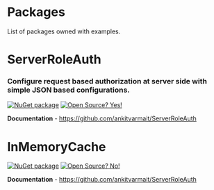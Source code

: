 # Packages
List of packages owned with examples.


# ServerRoleAuth
### Configure request based authorization at server side with simple JSON based configurations.
[![NuGet package](https://img.shields.io/nuget/v/ServerRoleAuth.svg)](https://www.nuget.org/packages/ServerRoleAuth/) 
[![Open Source? Yes!](https://badgen.net/badge/Open%20Source%20%3F/Yes%21/blue?icon=github)](https://github.com/ankitvarmait/ServerRoleAuth)

**Documentation** - https://github.com/ankitvarmait/ServerRoleAuth

# InMemoryCache

[![NuGet package](https://img.shields.io/nuget/v/ServerRoleAuth.svg)](https://www.nuget.org/packages/ServerRoleAuth/) 
[![Open Source? No!](https://badgen.net/badge/Open%20Source%20%3F/No%21/blue?icon=github)](https://github.com/ankitvarmait/ServerRoleAuth)

**Documentation** - https://github.com/ankitvarmait/ServerRoleAuth
